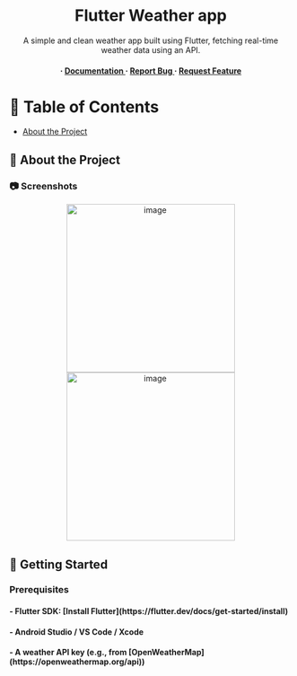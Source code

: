 <div align='center'>

<h1> Flutter Weather app</h1>
<p>A simple and clean weather app built using Flutter, fetching real-time weather data using an API.</p>

<h4> <span> · </span> <a href="https://github.com/Suyash Gargote/ Flutter-Weather-app/blob/master/README.md"> Documentation </a> <span> · </span> <a href="https://github.com/Suyash Gargote/ Flutter-Weather-app/issues"> Report Bug </a> <span> · </span> <a href="https://github.com/Suyash Gargote/ Flutter-Weather-app/issues"> Request Feature </a> </h4>


</div>

# :notebook_with_decorative_cover: Table of Contents

- [About the Project](#star2-about-the-project)


## :star2: About the Project

### :camera: Screenshots
<div align="center"> <img src="https://github.com/user-attachments/assets/5910290a-3269-4c5d-ac23-8ea017e64620" alt='image' width='300'/>
 <img src="https://github.com/user-attachments/assets/fe4cbd7f-c987-4a53-9a5f-6fe29507f0d9" alt='image' width='300'/></div>

## 🚀 Getting Started

### Prerequisites
<h4>- Flutter SDK: [Install Flutter](https://flutter.dev/docs/get-started/install)</h4>
<h4>- Android Studio / VS Code / Xcode</h4>
<h4>- A weather API key (e.g., from [OpenWeatherMap](https://openweathermap.org/api))</h4>
